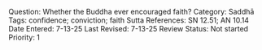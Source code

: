 Question: Whether the Buddha ever encouraged faith?
Category: Saddhā
Tags: confidence; conviction; faith
Sutta References: SN 12.51; AN 10.14
Date Entered: 7-13-25
Last Revised: 7-13-25
Review Status: Not started
Priority: 1

